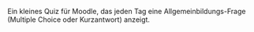 Ein kleines Quiz für Moodle, das jeden Tag eine Allgemeinbildungs-Frage (Multiple Choice oder Kurzantwort) anzeigt. 
